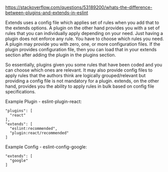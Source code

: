 https://stackoverflow.com/questions/53189200/whats-the-difference-between-plugins-and-extends-in-eslint

Extends uses a config file which applies set of rules when you add that to the extends options. A plugin on the other hand provides you with a set of rules that you can individually apply depending on your need. Just having a plugin does not enforce any rule. You have to choose which rules you need. A plugin may provide you with zero, one, or more configuration files. If the plugin provides configuration file, then you can load that in your extends section after adding the plugin in the plugins section.

So essentially, plugins given you some rules that have been coded and you can choose which ones are relevant. It may also provide config files to apply rules that the authors think are logically grouped/relevant but providing a config file is not mandatory for a plugin. extends, on the other hand, provides you the ability to apply rules in bulk based on config file specifications.

Example Plugin - eslint-plugin-react:
```
"plugins": [
  "react"
],
"extends": [
  "eslint:recommended",
  "plugin:react/recommended"
]
```

Example Config - eslint-config-google:
```
"extends": [
  "google"
]
```
